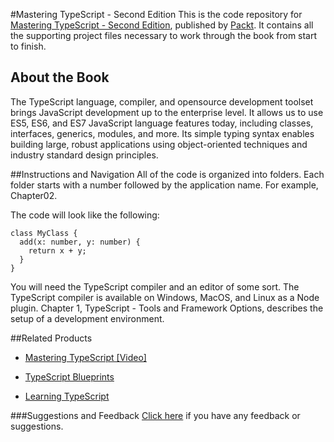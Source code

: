 #Mastering TypeScript - Second Edition
This is the code repository for [Mastering TypeScript - Second Edition](https://www.packtpub.com/application-development/mastering-typescript-second-edition?utm_source=github&utm_medium=repository&utm_campaign=9781786468710), published by [Packt](https://www.packtpub.com/?utm_source=github). It contains all the supporting project files necessary to work through the book from start to finish.
## About the Book
The TypeScript language, compiler, and opensource development toolset brings JavaScript development up to the enterprise level. It allows us to use ES5, ES6, and ES7 JavaScript language features today, including classes, interfaces, generics, modules, and more. Its simple typing syntax enables building large, robust applications using object-oriented techniques and industry standard design principles.


##Instructions and Navigation
All of the code is organized into folders. Each folder starts with a number followed by the application name. For example, Chapter02.



The code will look like the following:
```
class MyClass {
  add(x: number, y: number) {
    return x + y;
  }
}
```

You will need the TypeScript compiler and an editor of some sort. The TypeScript compiler is available on Windows, MacOS, and Linux as a Node plugin. Chapter 1, TypeScript - Tools and Framework Options, describes the setup of a development environment.

##Related Products
* [Mastering TypeScript [Video]](https://www.packtpub.com/web-development/mastering-typescript-video?utm_source=github&utm_medium=repository&utm_campaign=9781782175650)

* [TypeScript Blueprints](https://www.packtpub.com/application-development/typescript-blueprints?utm_source=github&utm_medium=repository&utm_campaign=9781785887017)

* [Learning TypeScript](https://www.packtpub.com/web-development/learning-typescript?utm_source=github&utm_medium=repository&utm_campaign=9781783985548)

###Suggestions and Feedback
[Click here](https://docs.google.com/forms/d/e/1FAIpQLSe5qwunkGf6PUvzPirPDtuy1Du5Rlzew23UBp2S-P3wB-GcwQ/viewform) if you have any feedback or suggestions.
